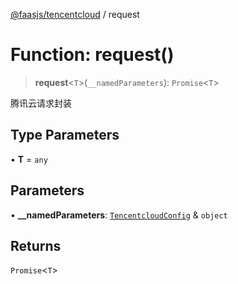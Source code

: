 [@faasjs/tencentcloud](../README.md) / request

# Function: request()

> **request**\<`T`\>(`__namedParameters`): `Promise`\<`T`\>

腾讯云请求封装

## Type Parameters

• **T** = `any`

## Parameters

• **\_\_namedParameters**: [`TencentcloudConfig`](../type-aliases/TencentcloudConfig.md) & `object`

## Returns

`Promise`\<`T`\>

